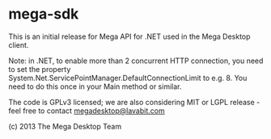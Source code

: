 mega-sdk
========

This is an initial release for Mega API for .NET used in the Mega Desktop client.

Note: in .NET, to enable more than 2 concurrent HTTP connection, you need to set the property
System.Net.ServicePointManager.DefaultConnectionLimit to e.g. 8. You need to do this once in your Main method or similar.

The code is GPLv3 licensed; we are also considering MIT or LGPL release - feel free to contact megadesktop@lavabit.com

(c) 2013 The Mega Desktop Team
